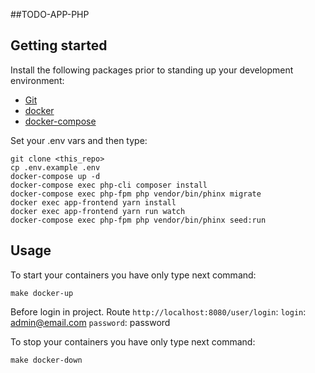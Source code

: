##TODO-APP-PHP

## Getting started

Install the following packages prior to standing up your development environment:

- [Git](https://git-scm.com/)
- [docker](https://docs.docker.com/engine/installation/)
- [docker-compose](https://docs.docker.com/compose/install/)

Set your .env vars and then type:
```
git clone <this_repo>
cp .env.example .env
docker-compose up -d
docker-compose exec php-cli composer install
docker-compose exec php-fpm php vendor/bin/phinx migrate
docker exec app-frontend yarn install
docker exec app-frontend yarn run watch
docker-compose exec php-fpm php vendor/bin/phinx seed:run
```
## Usage

To start your containers you have only type next command:
```
make docker-up
```
Before login in project. Route `http://localhost:8080/user/login`:
`login`: admin@email.com
`password`: password

To stop your containers you have only type next command:
```
make docker-down
```